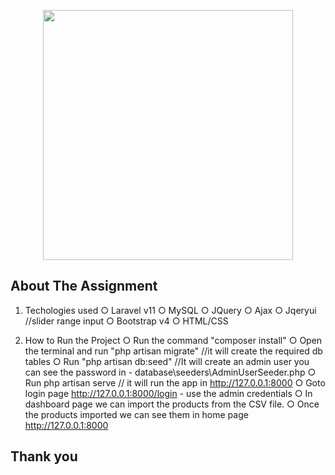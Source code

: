 <p align="center"><a href="https://laravel.com" target="_blank"><img src="https://raw.githubusercontent.com/laravel/art/master/logo-lockup/5%20SVG/2%20CMYK/1%20Full%20Color/laravel-logolockup-cmyk-red.svg" width="400"></a></p>

## About The Assignment
1. Techologies used
○ Laravel v11
○ MySQL
○ JQuery
○ Ajax
○ Jqeryui //slider range input
○ Bootstrap v4
○ HTML/CSS

2. How to Run the Project
○ Run the command "composer install"
○ Open the terminal and run "php artisan migrate" //it will create the required db tables
○ Run "php artisan db:seed" //It will create an admin user you can see the password in - database\seeders\AdminUserSeeder.php 
○ Run php artisan serve // it will run the app in http://127.0.0.1:8000
○ Goto login page http://127.0.0.1:8000/login - use the admin credentials
○ In dashboard page we can import the products from the CSV file.
○ Once the products imported we can see them in home page http://127.0.0.1:8000

## Thank you

